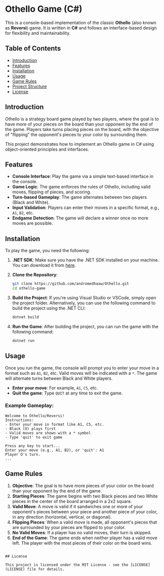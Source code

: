 
# Othello Game (C#)

This is a console-based implementation of the classic **Othello** (also known as **Reversi**) game. It is written in **C#** and follows an interface-based design for flexibility and maintainability.

## Table of Contents

- [Introduction](#introduction)
- [Features](#features)
- [Installation](#installation)
- [Usage](#usage)
- [Game Rules](#game-rules)
- [Project Structure](#project-structure)
- [License](#license)

## Introduction

Othello is a strategy board game played by two players, where the goal is to have more of your pieces on the board than your opponent by the end of the game. Players take turns placing pieces on the board, with the objective of "flipping" the opponent's pieces to your color by surrounding them. 

This project demonstrates how to implement an Othello game in C# using object-oriented principles and interfaces.

## Features

- **Console Interface**: Play the game via a simple text-based interface in the console.
- **Game Logic**: The game enforces the rules of Othello, including valid moves, flipping of pieces, and scoring.
- **Turn-based Gameplay**: The game alternates between two players (Black and White).
- **Input Validation**: Players can enter their moves in a specific format, e.g., `A1`, `B2`, etc.
- **Endgame Detection**: The game will declare a winner once no more moves are possible.

## Installation

To play the game, you need the following:

1. **.NET SDK**: Make sure you have the .NET SDK installed on your machine. You can download it from [here](https://dotnet.microsoft.com/download).

2. **Clone the Repository**:
   ```bash
   git clone https://github.com/andromedhaaw/Othello.git
   cd othello-game
   ```

3. **Build the Project**:
   If you're using Visual Studio or VSCode, simply open the project folder. Alternatively, you can use the following command to build the project using the .NET CLI:
   ```bash
   dotnet build
   ```

4. **Run the Game**:
   After building the project, you can run the game with the following command:
   ```bash
   dotnet run
   ```

## Usage

Once you run the game, the console will prompt you to enter your move in a format such as `A1`, `B2`, etc. Valid moves will be indicated with a `*`. The game will alternate turns between Black and White players.

- **Enter your move**: For example, `A1`, `C5`, etc.
- **Quit the game**: Type `QUIT` at any time to exit the game.

### Example Gameplay:

```
Welcome to Othello/Reversi!
Instructions:
- Enter your move in format like A1, C5, etc.
- Black (O) plays first
- Valid moves are shown with a * symbol
- Type 'quit' to exit game

Press any key to start...
Enter your move (e.g., A1, B2), or 'quit': A1
Player O's turn.
...
```

## Game Rules

1. **Objective**: The goal is to have more pieces of your color on the board than your opponent by the end of the game.
2. **Starting Pieces**: The game begins with two Black pieces and two White pieces in the center of the board arranged in a 2x2 square.
3. **Valid Move**: A move is valid if it sandwiches one or more of your opponent's pieces between your piece and another piece of your color, in any direction (horizontal, vertical, or diagonal).
4. **Flipping Pieces**: When a valid move is made, all opponent's pieces that are surrounded by your pieces are flipped to your color.
5. **No Valid Moves**: If a player has no valid moves, their turn is skipped.
6. **End of the Game**: The game ends when neither player has a valid move left. The player with the most pieces of their color on the board wins.

```

## License

This project is licensed under the MIT License - see the [LICENSE](LICENSE) file for details.

